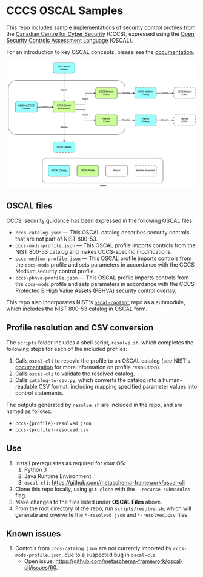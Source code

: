 # CCCS OSCAL Samples

This repo includes sample implementations of security control profiles from the [Canadian Centre for Cyber Security](https://cyber.gc.ca/en) (CCCS), expressed using the [Open Security Controls Assessment Language](https://pages.nist.gov/OSCAL/) (OSCAL).

For an introduction to key OSCAL concepts, please see the [documentation](https://pages.nist.gov/OSCAL/resources/concepts/terminology/).

![data flow](diagrams/diagram.png)

## OSCAL files

CCCS' security guidance has been expressed in the following OSCAL files:

- `cccs-catalog.json` — This OSCAL catalog describes security controls that are not part of NIST 800-53.
- `cccs-mods-profile.json` — This OSCAL profile imports controls from the NIST 800-53 catalog and makes CCCS-specific modifications.
- `cccs-medium-profile.json` — This OSCAL profile imports controls from the `cccs-mods` profile and sets parameters in accordance with the CCCS Medium security control profile.
- `cccs-pbhva-profile.json` — This OSCAL profile imports controls from the `cccs-mods` profile and sets parameters in accordance with the CCCS Protected B High Value Assets (PBHVA) security control overlay.

This repo also incorporates NIST's [`oscal-content`](https://github.com/usnistgov/oscal-content/) repo as a submodule, which includes the NIST 800-53 catalog in OSCAL form.

## Profile resolution and CSV conversion

The `scripts` folder includes a shell script, `resolve.sh`, which completes the following steps for each of the included profiles:

1. Calls `oscal-cli` to resovle the profile to an OSCAL catalog (see NIST's [documentation](https://pages.nist.gov/OSCAL/resources/concepts/processing/profile-resolution/) for more information on profile resolution).
1. Calls `oscal-cli` to validate the resolved catalog.
1. Calls `catalog-to-csv.py`, which converts the catalog into a human-readable CSV format, including mapping specified parameter values into control statements.

The outputs generated by `resolve.sh` are included in the repo, and are named as follows:

- `cccs-{profile}-resolved.json`
- `cccs-{profile}-resolved.csv`

## Use

1. Install prerequisites as required for your OS:
    1. Python 3
    1. Java Runtime Environment
    1. `oscal-cli`: https://github.com/metaschema-framework/oscal-cli
1. Clone this repo locally, using `git clone` with the `--recurse-submodules` flag.
1. Make changes to the files listed under __OSCAL Files__ above.
1. From the root directory of the repo, run `scripts/resolve.sh`, which will generate and overwrite the `*-resolved.json` and `*-resolved.csv` files.

## Known issues

1. Controls from `cccs-catalog.json` are not currently imported by `cccs-mods-profile.json`, due to a suspected bug in `oscal-cli`. 
    - Open issue: https://github.com/metaschema-framework/oscal-cli/issues/60.
